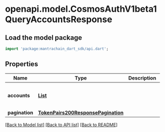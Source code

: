 # openapi.model.CosmosAuthV1beta1QueryAccountsResponse

## Load the model package
```dart
import 'package:mantrachain_dart_sdk/api.dart';
```

## Properties
Name | Type | Description | Notes
------------ | ------------- | ------------- | -------------
**accounts** | [**List<EvmAccountDefaultResponseDetailsInner>**](EvmAccountDefaultResponseDetailsInner.md) |  | [optional] [default to const []]
**pagination** | [**TokenPairs200ResponsePagination**](TokenPairs200ResponsePagination.md) |  | [optional] 

[[Back to Model list]](../README.md#documentation-for-models) [[Back to API list]](../README.md#documentation-for-api-endpoints) [[Back to README]](../README.md)


